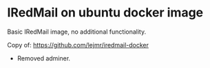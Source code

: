 # IRedMail on ubuntu docker image

Basic IRedMail image, no additional functionality. 

Copy of: https://github.com/lejmr/iredmail-docker

- Removed adminer.
